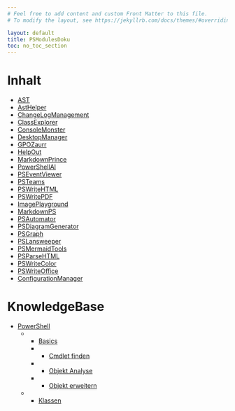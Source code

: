 ```yaml
---
# Feel free to add content and custom Front Matter to this file.
# To modify the layout, see https://jekyllrb.com/docs/themes/#overriding-theme-defaults

layout: default
title: PSModulesDoku
toc: no_toc_section
---
```


# Inhalt
* [AST](AST/index.md)
* [AstHelper](AstHelper/index.md)
* [ChangeLogManagement](ChangeLogManagement/index.md)
* [ClassExplorer](ClassExplorer/index.md)
* [ConsoleMonster](ConsoleMonster/index.md)
* [DesktopManager](DesktopManager/index.md)
* [GPOZaurr](GPOZaurr/index.md)
* [HelpOut](HelpOut/index.md)
* [MarkdownPrince](MarkdownPrince/index.md)
* [PowerShellAI](PowerShellAI/index.md)
* [PSEventViewer](PSEventViewer/index.md)
* [PSTeams](PSTeams/index.md)
* [PSWriteHTML](PSWriteHTML/index.md)
* [PSWritePDF](PSWritePDF/index.md)
* [ImagePlayground](ImagePlayground/index.md)
* [MarkdownPS](MarkdownPS/index.md)
* [PSAutomator](PSAutomator/index.md)
* [PSDiagramGenerator](PSDiagramGenerator/index.md)
* [PSGraph](PSGraph/index.md)
* [PSLansweeper](PSLansweeper/index.md)
* [PSMermaidTools](PSMermaidTools/index.md)
* [PSParseHTML](PSParseHTML/index.md)
* [PSWriteColor](PSWriteColor/index.md)
* [PSWriteOffice](PSWriteOffice/index.md)
* [ConfigurationManager](ConfigurationManager/index.md)

# KnowledgeBase
* [PowerShell](powershell/index.md)
    - * [Basics](powershell/basics/index.md)
      - * [Cmdlet finden](powershell/basics/PowerShell%20Cmdlet%20finden%20-%209%20M%C3%B6glichkeiten%20der%20Suche.md)
      - * [Objekt Analyse](powershell/basics/PowerShell%20Objekt%20Analyse%20-%20Einfach%20in%203%20Schritten%20gezeigt.md)
      - * [Objekt erweitern](powershell/basics/PowerShell%20Objekt%20erweitern%20-%202%20einfache%20M%C3%B6glichkeiten.md)  
    - * [Klassen](powershell/klassen/index.md)
